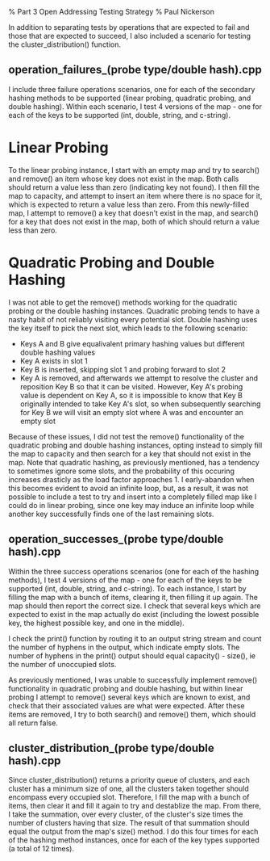 % Part 3 Open Addressing Testing Strategy
% Paul Nickerson

In addition to separating tests by operations that are expected to fail and those that are expected to succeed, I also included a scenario for testing the cluster_distribution() function.

operation_failures_(probe type/double hash).cpp
------------

I include three failure operations scenarios, one for each of the secondary hashing methods to be supported (linear probing, quadratic probing, and double hashing). Within each scenario, I test 4 versions of the map - one for each of the keys to be supported (int, double, string, and c-string). 

Linear Probing 
============

To the linear probing instance, I start with an empty map and try to search() and remove() an item whose key does not exist in the map. Both calls should return a value less than zero (indicating key not found). I then fill the map to capacity, and attempt to insert an item where there is no space for it, which is expected to return a value less than zero. From this newly-filled map, I attempt to remove() a key that doesn't exist in the map, and search() for a key that does not exist in the map, both of which should return a value less than zero.

Quadratic Probing and Double Hashing
============

I was not able to get the remove() methods working for the quadratic probing or the double hashing instances. Quadratic probing tends to have a nasty habit of not reliably visiting every potential slot. Double hashing uses the key itself to pick the next slot, which leads to the following scenario:

* Keys A and B give equalivalent primary hashing values but different double hashing values
* Key A exists in slot 1
* Key B is inserted, skipping slot 1 and probing forward to slot 2
* Key A is removed, and afterwards we attempt to resolve the cluster and reposition Key B so that it can be visited. However, Key A's probing value is dependent on Key A, so it is impossible to know that Key B originally intended to take Key A's slot, so when subsequently searching for Key B we will visit an empty slot where A was and encounter an empty slot

Because of these issues, I did not test the remove() functionality of the quadratic probing and double hashing instances, opting instead to simply fill the map to capacity and then search for a key that should not exist in the map. Note that quadratic hashing, as previously mentioned, has a tendency to sometimes ignore some slots, and the probability of this occuring increases drasticly as the load factor approaches 1. I early-abandon when this becomes evident to avoid an infinite loop, but, as a result, it was not possible to include a test to try and insert into a completely filled map like I could do in linear probing, since one key may induce an infinite loop while another key successfully finds one of the last remaining slots. 

operation_successes_(probe type/double hash).cpp
------------

Within the three success operations scenarios (one for each of the hashing methods), I test 4 versions of the map - one for each of the keys to be supported (int, double, string, and c-string). To each instance, I start by filling the map with a bunch of items, clearing it, then filling it up again. The map should then report the correct size. I check that several keys which are expected to exist in the map actually do exist (including the lowest possible key, the highest possible key, and one in the middle). 

I check the print() function by routing it to an output string stream and count the number of hyphens in the output, which indicate empty slots. The number of hyphens in the print() output should equal capacity() - size(), ie the number of unoccupied slots.

As previously mentioned, I was unable to successfully implement remove() functionality in quadratic probing and double hashing, but within linear probing I attempt to remove() several keys which are known to exist, and check that their associated values are what were expected. After these items are removed, I try to both search() and remove() them, which should all return false.

cluster_distribution_(probe type/double hash).cpp
------------

Since cluster_distribution() returns a priority queue of clusters, and each cluster has a minimum size of one, all the clusters taken together should encompass every occupied slot. Therefore, I fill the map with a bunch of items, then clear it and fill it again to try and destablize the map. From there, I take the summation, over every cluster, of the cluster's size times the number of clusters having that size. The result of that summation should equal the output from the map's size() method. I do this four times for each of the hashing method instances, once for each of the key types supported (a total of 12 times).